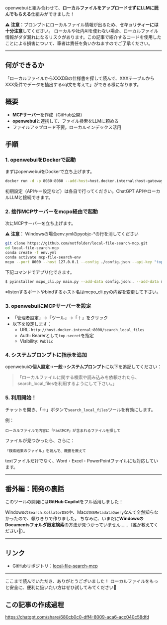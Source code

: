 openwebuiと組み合わせて、**ローカルファイルをアップロードせずにLLMに読んでもらえる**仕組みができました！

⚠️ **注意**：プロンプトにローカルファイル情報が出るため、**セキュリティーには十分注意**してください。
ローカルや社内AIを使わない場合、ローカルファイル情報がダダ漏れになるリスクがあります。この記事で紹介するコードを使用したことによる損害について、筆者は責任を負いかねますのでご了承ください。

---
## 何ができるか
「ローカルファイルからXXXDBの仕様書を探して読んで、XXXテーブルからXXX条件でデータを抽出するsql文を考えて」ができる様になります。


## 概要
- **MCPサーバー**を作成（GitHub公開）
- **openwebui**と連携して、ファイル検索をLLMに頼める
- ファイルアップロード不要。ローカルインデックス活用


## 手順

### 1. openwebuiをDockerで起動
まずはopenwebuiをDockerで立ち上げます。

```bash
docker run -d -p 8080:8080 --add-host=host.docker.internal:host-gateway -v open-webui:/app/backend/data --name open-webui ghcr.io/open-webui/open-webui:main
```

初期設定（APIキー設定など）は各自で行ってください。ChatGPT APIやローカルLLMと接続できます。


### 2. 拙作MCPサーバーをmcpo経由で起動
次にMCPサーバーを立ち上げます。

⚠️ **注意**： Windowsの場合env.ymlのpyobjc-*の行を消してください
```bash
git clone https://github.com/notfolder/local-file-search-mcp.git
cd local-file-search-mcp
conda create -f env.yml
conda activate mcp-file-search-env
mcpo --port 8000 --host 127.0.0.1 --config ./config.json --api-key "top-secret"
```

下記コマンドでアプリ化できます。
```bash
$ pyinstaller mcpo_cli.py main.py --add-data config.json:. --add-data main.py:. --onefile --console -n local-file-search-mcp
```
※listenするポートやbindするホスト名はmcpo_cli.pyの内容を変更して下さい。


### 3. openwebuiにMCPサーバーを設定
- 「管理者設定」→「ツール」→「＋」をクリック
- 以下を設定します：
  - URL: `http://host.docker.internal:8000/search_local_files`
  - Auth: Bearerとして`top-secret`を指定
  - Visibility: `Public`


### 4. システムプロンプトに指示を追加
openwebuiの**個人設定**→**一般**→**システムプロンプト**に以下を追記してください：

> 「ローカルファイルに関する検索や読み込みを依頼されたら、search_local_filesを利用するようにして下さい。」


### 5. 利用開始！
チャットを開き、「＋」ボタンで`search_local_files`ツールを有効にします。

例：
```text
ローカルファイルで内容に「FastMCP」が含まれるファイルを探して
```

ファイルが見つかったら、さらに：
```text
「検索結果のファイル」を読んで、概要を教えて
```

textファイルだけでなく、Word・Excel・PowerPointファイルにも対応しています。


---

## 番外編：開発の裏話
このツールの開発には**GitHub Copilot**をフル活用しました！

Windowsの`Search.CollatorDSO`や、Macの`NSMetadataQuery`なんて全然知らなかったので、頼りきりで作りました。
ちなみに、いまだに**WindowsのDocumentsフォルダ限定検索**の方法が見つかっていません……（誰か教えてください🙏）。

---

## リンク
- GitHubリポジトリ：[local-file-search-mcp](https://github.com/notfolder/local-file-search-mcp)


---

ここまで読んでいただき、ありがとうございました！
ローカルファイルをもっと安全に、便利に扱いたい方はぜひ試してみてください🚀

## この記事の作成過程
https://chatgpt.com/share/680cb0c0-dff4-8009-aca6-acc040c58dfd
